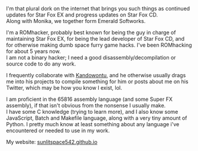 I'm that plural dork on the internet that brings you such things as continued updates for Star Fox EX and progress updates on Star Fox CD.  
Along with Monika, we together form Emerald Softworks.  

I'm a ROMhacker, probably best known for being the guy in charge of maintaining Star Fox EX, for being the lead developer of Star Fox CD, and for otherwise making dumb space furry game hacks. I've been ROMhacking for about 5 years now.  
I am not a binary hacker; I need a good disassembly/decompilation or source code to do any work.  

I frequently collaborate with [Kandowontu](https://github.com/kandowontu), and he otherwise usually drags me into his projects to compile something for him or posts about me on his Twitter, which may be how you know I exist, lol.  

I am proficient in the 65816 assembly language (and some Super FX assembly), if that isn't obvious from the nonsense I usually make.  
I have some C knowledge (trying to learn more), and I also know some JavaScript, Batch and Makefile language, along with a very tiny amount of Python. I pretty much know at least something about any language i've encountered or needed to use in my work.  
  
My website: [sunlitspace542.github.io](https://sunlitspace542.github.io)  
